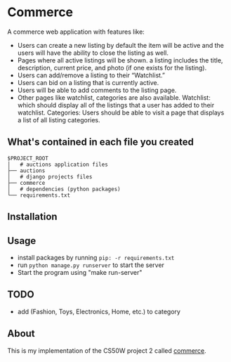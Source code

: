 # Commerce

A commerce web application with features like:

* Users can create a new listing by default the item will be active and the users will have the ability to close the listing as well.
* Pages where all active listings will be shown. a listing includes the title, description, current price, and photo (if one exists for the listing).
* Users can add/remove a listing to their “Watchlist.”
* Users can bid on a listing that is currently active.
* Users will be able to add comments to the listing page.
* Other pages like watchlist, categories are also available.
Watchlist: which should display all of the listings that a user has added to their watchlist.
Categories: Users should be able to visit a page that displays a list of all listing categories.

## What's contained in each file you created

```
$PROJECT_ROOT
│   # auctions application files
├── auctions
│   # django projects files
├── commerce
│   # dependencies (python packages)
└── requirements.txt
```


## Installation


## Usage

* install packages by running `pip: -r requirements.txt`
* run `python manage.py runserver` to start the server
* Start the program using "make run-server"


## TODO

* add (Fashion, Toys, Electronics, Home, etc.) to category

## About

This is my implementation of the CS50W project 2 called [commerce](https://cs50.harvard.edu/web/2020/projects/2/commerce/).
